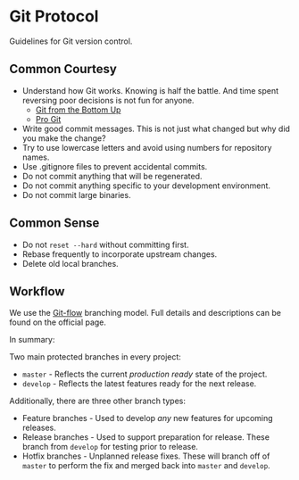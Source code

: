 # Git Protocol

Guidelines for Git version control.

## Common Courtesy

* Understand how Git works. Knowing is half the battle. And time spent reversing poor decisions is not fun for anyone.
	* [Git from the Bottom Up](https://jwiegley.github.io/git-from-the-bottom-up/)
	* [Pro Git](https://git-scm.com/book/en/v2)
* Write good commit messages. This is not just what changed but why did you make the change?
* Try to use lowercase letters and avoid using numbers for repository names.
* Use .gitignore files to prevent accidental commits.
* Do not commit anything that will be regenerated.
* Do not commit anything specific to your development environment.
* Do not commit large binaries.

## Common Sense
* Do not `reset --hard` without committing first.
* Rebase frequently to incorporate upstream changes.
* Delete old local branches.

## Workflow

We use the [Git-flow](http://nvie.com/posts/a-successful-git-branching-model/) branching model. Full details and descriptions can be found on the official page. 

In summary:

Two main protected branches in every project:

* `master` - Reflects the current _production ready_ state of the project.
* `develop` - Reflects the latest features ready for the next release. 

Additionally, there are three other branch types:

* Feature branches - Used to develop _any_ new features for upcoming releases.
* Release branches - Used to support preparation for release. These branch from `develop` for testing prior to release.
* Hotfix branches - Unplanned release fixes. These will branch off of `master` to perform the fix and merged back into `master` and `develop`.
